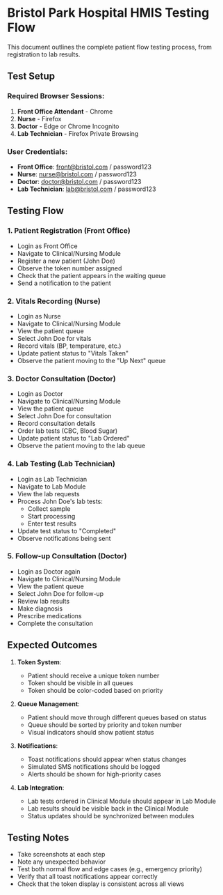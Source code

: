 # Bristol Park Hospital HMIS Testing Flow

This document outlines the complete patient flow testing process, from registration to lab results.

## Test Setup

### Required Browser Sessions:
1. **Front Office Attendant** - Chrome
2. **Nurse** - Firefox
3. **Doctor** - Edge or Chrome Incognito
4. **Lab Technician** - Firefox Private Browsing

### User Credentials:
- **Front Office**: front@bristol.com / password123
- **Nurse**: nurse@bristol.com / password123
- **Doctor**: doctor@bristol.com / password123
- **Lab Technician**: lab@bristol.com / password123

## Testing Flow

### 1. Patient Registration (Front Office)
- Login as Front Office
- Navigate to Clinical/Nursing Module
- Register a new patient (John Doe)
- Observe the token number assigned
- Check that the patient appears in the waiting queue
- Send a notification to the patient

### 2. Vitals Recording (Nurse)
- Login as Nurse
- Navigate to Clinical/Nursing Module
- View the patient queue
- Select John Doe for vitals
- Record vitals (BP, temperature, etc.)
- Update patient status to "Vitals Taken"
- Observe the patient moving to the "Up Next" queue

### 3. Doctor Consultation (Doctor)
- Login as Doctor
- Navigate to Clinical/Nursing Module
- View the patient queue
- Select John Doe for consultation
- Record consultation details
- Order lab tests (CBC, Blood Sugar)
- Update patient status to "Lab Ordered"
- Observe the patient moving to the lab queue

### 4. Lab Testing (Lab Technician)
- Login as Lab Technician
- Navigate to Lab Module
- View the lab requests
- Process John Doe's lab tests:
  - Collect sample
  - Start processing
  - Enter test results
- Update test status to "Completed"
- Observe notifications being sent

### 5. Follow-up Consultation (Doctor)
- Login as Doctor again
- Navigate to Clinical/Nursing Module
- View the patient queue
- Select John Doe for follow-up
- Review lab results
- Make diagnosis
- Prescribe medications
- Complete the consultation

## Expected Outcomes

1. **Token System**:
   - Patient should receive a unique token number
   - Token should be visible in all queues
   - Token should be color-coded based on priority

2. **Queue Management**:
   - Patient should move through different queues based on status
   - Queue should be sorted by priority and token number
   - Visual indicators should show patient status

3. **Notifications**:
   - Toast notifications should appear when status changes
   - Simulated SMS notifications should be logged
   - Alerts should be shown for high-priority cases

4. **Lab Integration**:
   - Lab tests ordered in Clinical Module should appear in Lab Module
   - Lab results should be visible back in the Clinical Module
   - Status updates should be synchronized between modules

## Testing Notes

- Take screenshots at each step
- Note any unexpected behavior
- Test both normal flow and edge cases (e.g., emergency priority)
- Verify that all toast notifications appear correctly
- Check that the token display is consistent across all views
